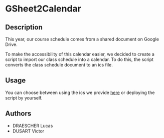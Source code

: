 # GSheet2Calendar

## Description

This year, our course schedule comes from a shared document on Google Drive.

To make the accessibility of this calendar easier, we decided to create a script to import our class schedule into a calendar.
To do this, the script converts the class schedule document to an ics file.

## Usage

You can choose between using the ics we provide [here](https://example.com/) or deploying the script by yourself.

## Authors

- DRAESCHER Lucas
- DUSART Victor
